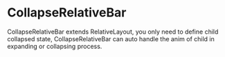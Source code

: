 # CollapseRelativeBar
CollapseRelativeBar extends RelativeLayout, you only need to define child collapsed state, CollapseRelativeBar can auto handle the anim of child in expanding or collapsing process.
